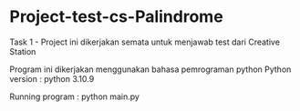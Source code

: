 # Project-test-cs-Palindrome
Task 1 - Project ini dikerjakan semata untuk menjawab test dari Creative Station


Program ini dikerjakan menggunakan bahasa pemrograman python
Python version : python 3.10.9

Running program : python main.py
